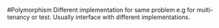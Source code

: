 #Polymorphism
Different implementation for same problem e.g for multi-tenancy or test. Usually interface with different implementations.